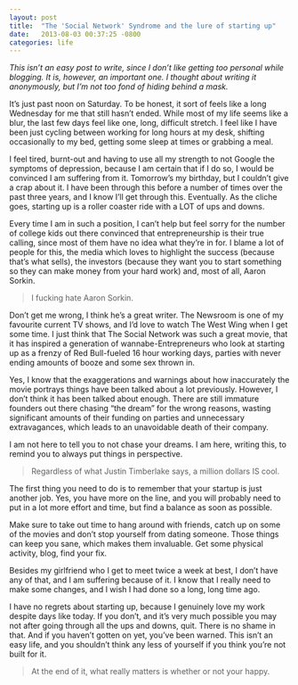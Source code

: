 ```yaml
---
layout: post
title:  "The 'Social Network' Syndrome and the lure of starting up"
date:   2013-08-03 00:37:25 -0800
categories: life
---
```

_This isn’t an easy post to write, since I don’t like getting too personal while blogging. It is, however, an important one. I thought about writing it anonymously, but I’m not too fond of hiding behind a mask._

It’s just past noon on Saturday. To be honest, it sort of feels like a long Wednesday for me that still hasn’t ended. While most of my life seems like a blur, the last few days feel like one, long, difficult stretch. I feel like I have been just cycling between working for long hours at my desk, shifting occasionally to my bed, getting some sleep at times or grabbing a meal.

I feel tired, burnt-out and having to use all my strength to not Google the symptoms of depression, because I am certain that if I do so, I would be convinced I am suffering from it. Tomorrow’s my birthday, but I couldn’t give a crap about it. I have been through this before a number of times over the past three years, and I know I’ll get through this. Eventually. As the cliche goes, starting up is a roller coaster ride with a LOT of ups and downs.

Every time I am in such a position, I can’t help but feel sorry for the number of college kids out there convinced that entrepreneurship is their true calling, since most of them have no idea what they’re in for. I blame a lot of people for this, the media which loves to highlight the success (because that’s what sells), the investors (because they want you to start something so they can make money from your hard work) and, most of all, Aaron Sorkin.

> I fucking hate Aaron Sorkin.

Don’t get me wrong, I think he’s a great writer. The Newsroom is one of my favourite current TV shows, and I’d love to watch The West Wing when I get some time. I just think that The Social Network was such a great movie, that it has inspired a generation of wannabe-Entrepreneurs who look at starting up as a frenzy of Red Bull-fueled 16 hour working days, parties with never ending amounts of booze and some sex thrown in.

Yes, I know that the exaggerations and warnings about how inaccurately the movie portrays things have been talked about a lot previously. However, I don’t think it has been talked about enough. There are still immature founders out there chasing “the dream” for the wrong reasons, wasting significant amounts of their funding on parties and unnecessary extravagances, which leads to an unavoidable death of their company.

I am not here to tell you to not chase your dreams. I am here, writing this, to remind you to always put things in perspective.

> Regardless of what Justin Timberlake says, a million dollars IS cool.

The first thing you need to do is to remember that your startup is just another job. Yes, you have more on the line, and you will probably need to put in a lot more effort and time, but find a balance as soon as possible.

Make sure to take out time to hang around with friends, catch up on some of the movies and don’t stop yourself from dating someone. Those things can keep you sane, which makes them invaluable. Get some physical activity, blog, find your fix.

Besides my girlfriend who I get to meet twice a week at best, I don’t have any of that, and I am suffering because of it. I know that I really need to make some changes, and I wish I had done so a long, long time ago.

I have no regrets about starting up, because I genuinely love my work despite days like today. If you don’t, and it’s very much possible you may not after going through all the ups and downs, quit. There is no shame in that. And if you haven’t gotten on yet, you’ve been warned. This isn’t an easy life, and you shouldn’t think any less of yourself if you think you’re not built for it.

> At the end of it, what really matters is whether or not your happy.